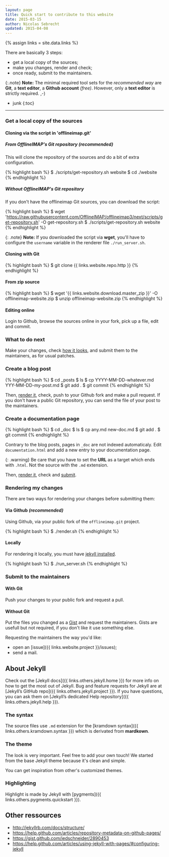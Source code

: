 ```yaml
---
layout: page
title: Quick start to contribute to this website
date: 2015-03-15
author: Nicolas Sebrecht
updated: 2015-04-08
---
```

{% assign links = site.data.links %}


There are basically 3 steps:

* get a local copy of the sources;
* make you changes, render and check;
* once ready, submit to the maintainers.


{:.note}
**Note:**
The minimal required tool sets for the *recommended way* are **Git**, a **text editor**, a **Github account** *(free)*. However, only a **text editor** is strictly required. ,-)


* junk
{:toc}

---


### Get a local copy of the sources

#### Cloning via the script in 'offlineimap.git'

##### From OfflineIMAP's Git repository *(recommended)*

This will clone the repository of the sources and do a bit of extra configuration.

{% highlight bash %}
$ ./scripts/get-repository.sh website
$ cd ./website
{% endhighlight %}

##### Without OfflineIMAP's Git repository

If you don't have the offlineimap Git sources, you can download the script:

{% highlight bash %}
$ wget 'https://raw.githubusercontent.com/OfflineIMAP/offlineimap3/next/scripts/get-repository.sh' -O get-repository.sh
$ ./scripts/get-repository.sh website
{% endhighlight %}

{: .note}
**Note:** If you downloaded the script via **wget**, you'll have to configure the `username` variable in the renderer file `./run_server.sh`.

#### Cloning with Git

{% highlight bash %}
$ git clone {{ links.website.repo.http }}
{% endhighlight %}

#### From zip source

{% highlight bash %}
$ wget '{{ links.website.download.master_zip }}' -O offlineimap-website.zip
$ unzip offlineimap-website.zip
{% endhighlight %}


#### Editing online

Login to Github, browse the sources online in your fork, pick up a file, edit and commit.


### What to do next

Make your changes, check [how it looks](#rendering-my-changes), and submit them to the maintainers, as for usual patches.


### Create a blog post

{% highlight bash %}
$ cd \_posts
$ ls
$ cp YYYY-MM-DD-whatever.md YYY-MM-DD-my-post.md
<edit>
$ git add .
$ git commit
{% endhighlight %}

Then, [render it](#rendering-my-changes), check, push to your Github fork and make a pull request. If you don't have a public Git repository, you can send the file of your post to the maintainers.

### Create a documentation page

{% highlight bash %}
$ cd \_doc
$ ls
$ cp any.md new-doc.md
<edit>
$ git add .
$ git commit
{% endhighlight %}

Contrary to the blog posts, pages in `_doc` are not indexed automaticaly.  Edit `documentation.html` and add a new entry to your documentation page.

{: .warning}
Be care that you have to set the **URL** as a target which ends with `.html`. Not the source with the `.md` extension.

Then, [render it](#rendering-my-changes), check and [submit](#submit).


### Rendering my changes

There are two ways for rendering your changes before submitting them:

#### Via Github *(recommended)*

Using Github, via your public fork of the `offlineimap.git` project.

{% highlight bash %}
$ ./render.sh
{% endhighlight %}

#### Locally

For rendering it locally, you must have [jekyll installed](#about-jekyll).

{% highlight bash %}
$ ./run_server.sh
{% endhighlight %}


### Submit to the maintainers

#### With Git

Push your changes to your public fork and request a pull.

#### Without Git

Put the files you changed as a [Gist](https://gist.github.com) and request the maintainers. Gists are usefull but not required, if you don't like it use something else.

Requesting the maintainers the way you'd like:
* open an [issue]({{ links.website.project }}/issues);
* send a mail.


## About Jekyll

Check out the [Jekyll docs]({{ links.others.jekyll.home }}) for more info on how to get the most out of Jekyll. Bug and feature requests for Jekyll are at [Jekyll’s GitHub repo]({{ links.others.jekyll.project }}). If you have questions, you can ask them on [Jekyll’s dedicated Help repository]({{ links.others.jekyll.help }}).

### The syntax

The source files use `.md` extension for the [kramdown syntax]({{ links.others.kramdown.syntax }}) which is derivated from **mardkown**.


### The theme


The look is very important. Feel free to add your own touch! We started from the base Jekyll theme because it's clean and simple.

You can get inspiration from other's customized themes.


### Highlighting

Highlight is made by Jekyll with [pygments]({{ links.others.pygments.quickstart }}).


## Other ressources

* <http://jekyllrb.com/docs/structure/>
* <https://help.github.com/articles/repository-metadata-on-github-pages/>
* <https://gist.github.com/jedschneider/2890453>
* <https://help.github.com/articles/using-jekyll-with-pages/#configuring-jekyll>



<!--
vim: ts=2 expandtab :
-->
